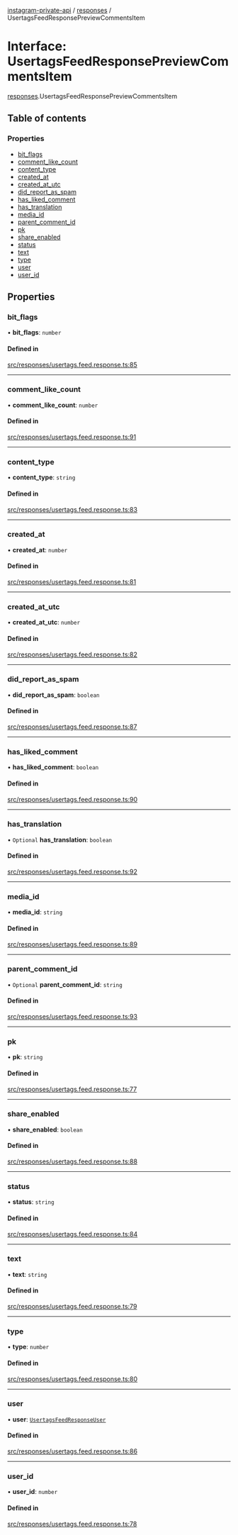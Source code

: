 [instagram-private-api](../../README.md) / [responses](../../modules/responses.md) / UsertagsFeedResponsePreviewCommentsItem

# Interface: UsertagsFeedResponsePreviewCommentsItem

[responses](../../modules/responses.md).UsertagsFeedResponsePreviewCommentsItem

## Table of contents

### Properties

- [bit\_flags](UsertagsFeedResponsePreviewCommentsItem.md#bit_flags)
- [comment\_like\_count](UsertagsFeedResponsePreviewCommentsItem.md#comment_like_count)
- [content\_type](UsertagsFeedResponsePreviewCommentsItem.md#content_type)
- [created\_at](UsertagsFeedResponsePreviewCommentsItem.md#created_at)
- [created\_at\_utc](UsertagsFeedResponsePreviewCommentsItem.md#created_at_utc)
- [did\_report\_as\_spam](UsertagsFeedResponsePreviewCommentsItem.md#did_report_as_spam)
- [has\_liked\_comment](UsertagsFeedResponsePreviewCommentsItem.md#has_liked_comment)
- [has\_translation](UsertagsFeedResponsePreviewCommentsItem.md#has_translation)
- [media\_id](UsertagsFeedResponsePreviewCommentsItem.md#media_id)
- [parent\_comment\_id](UsertagsFeedResponsePreviewCommentsItem.md#parent_comment_id)
- [pk](UsertagsFeedResponsePreviewCommentsItem.md#pk)
- [share\_enabled](UsertagsFeedResponsePreviewCommentsItem.md#share_enabled)
- [status](UsertagsFeedResponsePreviewCommentsItem.md#status)
- [text](UsertagsFeedResponsePreviewCommentsItem.md#text)
- [type](UsertagsFeedResponsePreviewCommentsItem.md#type)
- [user](UsertagsFeedResponsePreviewCommentsItem.md#user)
- [user\_id](UsertagsFeedResponsePreviewCommentsItem.md#user_id)

## Properties

### bit\_flags

• **bit\_flags**: `number`

#### Defined in

[src/responses/usertags.feed.response.ts:85](https://github.com/Nerixyz/instagram-private-api/blob/b3351b9/src/responses/usertags.feed.response.ts#L85)

___

### comment\_like\_count

• **comment\_like\_count**: `number`

#### Defined in

[src/responses/usertags.feed.response.ts:91](https://github.com/Nerixyz/instagram-private-api/blob/b3351b9/src/responses/usertags.feed.response.ts#L91)

___

### content\_type

• **content\_type**: `string`

#### Defined in

[src/responses/usertags.feed.response.ts:83](https://github.com/Nerixyz/instagram-private-api/blob/b3351b9/src/responses/usertags.feed.response.ts#L83)

___

### created\_at

• **created\_at**: `number`

#### Defined in

[src/responses/usertags.feed.response.ts:81](https://github.com/Nerixyz/instagram-private-api/blob/b3351b9/src/responses/usertags.feed.response.ts#L81)

___

### created\_at\_utc

• **created\_at\_utc**: `number`

#### Defined in

[src/responses/usertags.feed.response.ts:82](https://github.com/Nerixyz/instagram-private-api/blob/b3351b9/src/responses/usertags.feed.response.ts#L82)

___

### did\_report\_as\_spam

• **did\_report\_as\_spam**: `boolean`

#### Defined in

[src/responses/usertags.feed.response.ts:87](https://github.com/Nerixyz/instagram-private-api/blob/b3351b9/src/responses/usertags.feed.response.ts#L87)

___

### has\_liked\_comment

• **has\_liked\_comment**: `boolean`

#### Defined in

[src/responses/usertags.feed.response.ts:90](https://github.com/Nerixyz/instagram-private-api/blob/b3351b9/src/responses/usertags.feed.response.ts#L90)

___

### has\_translation

• `Optional` **has\_translation**: `boolean`

#### Defined in

[src/responses/usertags.feed.response.ts:92](https://github.com/Nerixyz/instagram-private-api/blob/b3351b9/src/responses/usertags.feed.response.ts#L92)

___

### media\_id

• **media\_id**: `string`

#### Defined in

[src/responses/usertags.feed.response.ts:89](https://github.com/Nerixyz/instagram-private-api/blob/b3351b9/src/responses/usertags.feed.response.ts#L89)

___

### parent\_comment\_id

• `Optional` **parent\_comment\_id**: `string`

#### Defined in

[src/responses/usertags.feed.response.ts:93](https://github.com/Nerixyz/instagram-private-api/blob/b3351b9/src/responses/usertags.feed.response.ts#L93)

___

### pk

• **pk**: `string`

#### Defined in

[src/responses/usertags.feed.response.ts:77](https://github.com/Nerixyz/instagram-private-api/blob/b3351b9/src/responses/usertags.feed.response.ts#L77)

___

### share\_enabled

• **share\_enabled**: `boolean`

#### Defined in

[src/responses/usertags.feed.response.ts:88](https://github.com/Nerixyz/instagram-private-api/blob/b3351b9/src/responses/usertags.feed.response.ts#L88)

___

### status

• **status**: `string`

#### Defined in

[src/responses/usertags.feed.response.ts:84](https://github.com/Nerixyz/instagram-private-api/blob/b3351b9/src/responses/usertags.feed.response.ts#L84)

___

### text

• **text**: `string`

#### Defined in

[src/responses/usertags.feed.response.ts:79](https://github.com/Nerixyz/instagram-private-api/blob/b3351b9/src/responses/usertags.feed.response.ts#L79)

___

### type

• **type**: `number`

#### Defined in

[src/responses/usertags.feed.response.ts:80](https://github.com/Nerixyz/instagram-private-api/blob/b3351b9/src/responses/usertags.feed.response.ts#L80)

___

### user

• **user**: [`UsertagsFeedResponseUser`](UsertagsFeedResponseUser.md)

#### Defined in

[src/responses/usertags.feed.response.ts:86](https://github.com/Nerixyz/instagram-private-api/blob/b3351b9/src/responses/usertags.feed.response.ts#L86)

___

### user\_id

• **user\_id**: `number`

#### Defined in

[src/responses/usertags.feed.response.ts:78](https://github.com/Nerixyz/instagram-private-api/blob/b3351b9/src/responses/usertags.feed.response.ts#L78)
